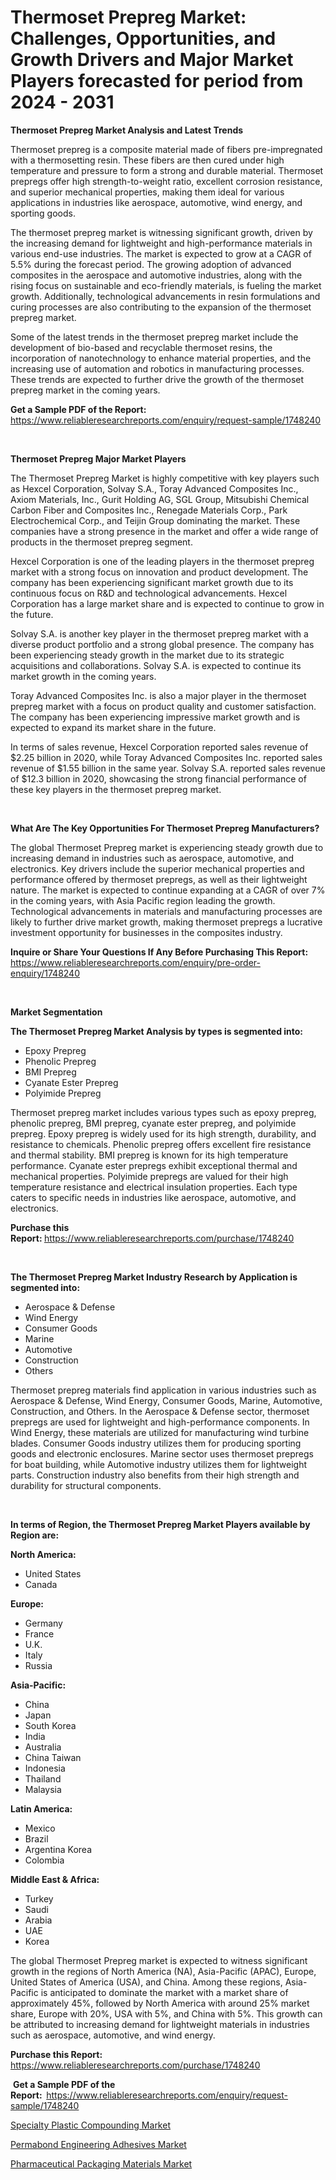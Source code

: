 <p><h1>Thermoset Prepreg Market: Challenges, Opportunities, and Growth Drivers and Major Market Players forecasted for period from 2024 - 2031</h1></p><p><strong>Thermoset Prepreg Market Analysis and Latest Trends</strong></p>
<p><p>Thermoset prepreg is a composite material made of fibers pre-impregnated with a thermosetting resin. These fibers are then cured under high temperature and pressure to form a strong and durable material. Thermoset prepregs offer high strength-to-weight ratio, excellent corrosion resistance, and superior mechanical properties, making them ideal for various applications in industries like aerospace, automotive, wind energy, and sporting goods.</p><p>The thermoset prepreg market is witnessing significant growth, driven by the increasing demand for lightweight and high-performance materials in various end-use industries. The market is expected to grow at a CAGR of 5.5% during the forecast period. The growing adoption of advanced composites in the aerospace and automotive industries, along with the rising focus on sustainable and eco-friendly materials, is fueling the market growth. Additionally, technological advancements in resin formulations and curing processes are also contributing to the expansion of the thermoset prepreg market.</p><p>Some of the latest trends in the thermoset prepreg market include the development of bio-based and recyclable thermoset resins, the incorporation of nanotechnology to enhance material properties, and the increasing use of automation and robotics in manufacturing processes. These trends are expected to further drive the growth of the thermoset prepreg market in the coming years.</p></p>
<p><strong>Get a Sample PDF of the Report:&nbsp;</strong> <a href="https://www.reliableresearchreports.com/enquiry/request-sample/1748240">https://www.reliableresearchreports.com/enquiry/request-sample/1748240</a></p>
<p>&nbsp;</p>
<p><strong>Thermoset Prepreg Major Market Players</strong></p>
<p><p>The Thermoset Prepreg Market is highly competitive with key players such as Hexcel Corporation, Solvay S.A., Toray Advanced Composites Inc., Axiom Materials, Inc., Gurit Holding AG, SGL Group, Mitsubishi Chemical Carbon Fiber and Composites Inc., Renegade Materials Corp., Park Electrochemical Corp., and Teijin Group dominating the market. These companies have a strong presence in the market and offer a wide range of products in the thermoset prepreg segment.</p><p>Hexcel Corporation is one of the leading players in the thermoset prepreg market with a strong focus on innovation and product development. The company has been experiencing significant market growth due to its continuous focus on R&D and technological advancements. Hexcel Corporation has a large market share and is expected to continue to grow in the future.</p><p>Solvay S.A. is another key player in the thermoset prepreg market with a diverse product portfolio and a strong global presence. The company has been experiencing steady growth in the market due to its strategic acquisitions and collaborations. Solvay S.A. is expected to continue its market growth in the coming years.</p><p>Toray Advanced Composites Inc. is also a major player in the thermoset prepreg market with a focus on product quality and customer satisfaction. The company has been experiencing impressive market growth and is expected to expand its market share in the future.</p><p>In terms of sales revenue, Hexcel Corporation reported sales revenue of $2.25 billion in 2020, while Toray Advanced Composites Inc. reported sales revenue of $1.55 billion in the same year. Solvay S.A. reported sales revenue of $12.3 billion in 2020, showcasing the strong financial performance of these key players in the thermoset prepreg market.</p></p>
<p>&nbsp;</p>
<p><strong>What Are The Key Opportunities For Thermoset Prepreg Manufacturers?</strong></p>
<p><p>The global Thermoset Prepreg market is experiencing steady growth due to increasing demand in industries such as aerospace, automotive, and electronics. Key drivers include the superior mechanical properties and performance offered by thermoset prepregs, as well as their lightweight nature. The market is expected to continue expanding at a CAGR of over 7% in the coming years, with Asia Pacific region leading the growth. Technological advancements in materials and manufacturing processes are likely to further drive market growth, making thermoset prepregs a lucrative investment opportunity for businesses in the composites industry.</p></p>
<p><strong>Inquire or Share Your Questions If Any Before Purchasing This Report:</strong> <a href="https://www.reliableresearchreports.com/enquiry/pre-order-enquiry/1748240">https://www.reliableresearchreports.com/enquiry/pre-order-enquiry/1748240</a></p>
<p>&nbsp;</p>
<p><strong>Market Segmentation</strong></p>
<p><strong>The Thermoset Prepreg Market Analysis by types is segmented into:</strong></p>
<p><ul><li>Epoxy Prepreg</li><li>Phenolic Prepreg</li><li>BMI Prepreg</li><li>Cyanate Ester Prepreg</li><li>Polyimide Prepreg</li></ul></p>
<p><p>Thermoset prepreg market includes various types such as epoxy prepreg, phenolic prepreg, BMI prepreg, cyanate ester prepreg, and polyimide prepreg. Epoxy prepreg is widely used for its high strength, durability, and resistance to chemicals. Phenolic prepreg offers excellent fire resistance and thermal stability. BMI prepreg is known for its high temperature performance. Cyanate ester prepregs exhibit exceptional thermal and mechanical properties. Polyimide prepregs are valued for their high temperature resistance and electrical insulation properties. Each type caters to specific needs in industries like aerospace, automotive, and electronics.</p></p>
<p><strong>Purchase this Report:&nbsp;</strong><a href="https://www.reliableresearchreports.com/purchase/1748240">https://www.reliableresearchreports.com/purchase/1748240</a></p>
<p>&nbsp;</p>
<p><strong>The Thermoset Prepreg Market Industry Research by Application is segmented into:</strong></p>
<p><ul><li>Aerospace & Defense</li><li>Wind Energy</li><li>Consumer Goods</li><li>Marine</li><li>Automotive</li><li>Construction</li><li>Others</li></ul></p>
<p><p>Thermoset prepreg materials find application in various industries such as Aerospace & Defense, Wind Energy, Consumer Goods, Marine, Automotive, Construction, and Others. In the Aerospace & Defense sector, thermoset prepregs are used for lightweight and high-performance components. In Wind Energy, these materials are utilized for manufacturing wind turbine blades. Consumer Goods industry utilizes them for producing sporting goods and electronic enclosures. Marine sector uses thermoset prepregs for boat building, while Automotive industry utilizes them for lightweight parts. Construction industry also benefits from their high strength and durability for structural components.</p></p>
<p>&nbsp;</p>
<p><strong>In terms of Region, the Thermoset Prepreg Market Players available by Region are:</strong></p>
<p>
    <p> <strong> North America: </strong>
        <ul>
            <li>United States</li>
            <li>Canada</li>
        </ul>
        </p> 
    <p> <strong> Europe: </strong>
        <ul>
            <li>Germany</li>
            <li>France</li>
            <li>U.K.</li>
            <li>Italy</li>
            <li>Russia</li>
        </ul>
        </p> 
    <p> <strong> Asia-Pacific: </strong>
        <ul>
            <li>China</li>
            <li>Japan</li>
            <li>South Korea</li>
            <li>India</li>
            <li>Australia</li>
            <li>China Taiwan</li>
            <li>Indonesia</li>
            <li>Thailand</li>
            <li>Malaysia</li>
        </ul>
        </p> 
    <p> <strong> Latin America: </strong>
        <ul>
            <li>Mexico</li>
            <li>Brazil</li>
            <li>Argentina Korea</li>
            <li>Colombia</li>
        </ul>
        </p> 
    <p> <strong> Middle East & Africa: </strong>
        <ul>
            <li>Turkey</li>
            <li>Saudi</li>
            <li>Arabia</li>
            <li>UAE</li>
            <li>Korea</li>
        </ul>
    </p>
    </p>
<p><p>The global Thermoset Prepreg market is expected to witness significant growth in the regions of North America (NA), Asia-Pacific (APAC), Europe, United States of America (USA), and China. Among these regions, Asia-Pacific is anticipated to dominate the market with a market share of approximately 45%, followed by North America with around 25% market share, Europe with 20%, USA with 5%, and China with 5%. This growth can be attributed to increasing demand for lightweight materials in industries such as aerospace, automotive, and wind energy.</p></p>
<p><strong>Purchase this Report: </strong><a href="https://www.reliableresearchreports.com/purchase/1748240">https://www.reliableresearchreports.com/purchase/1748240</a></p>
<p>&nbsp;<strong>Get a Sample PDF of the Report:&nbsp;&nbsp;</strong><a href="https://www.reliableresearchreports.com/enquiry/request-sample/1748240">https://www.reliableresearchreports.com/enquiry/request-sample/1748240</a></p>
<p><strong></strong></p>
<p><p><a href="https://github.com/ruddyyedelwadw/Market-Research-Report-List-1/blob/main/specialty-plastic-compounding-market.md">Specialty Plastic Compounding Market</a></p><p><a href="https://github.com/jaidynmorantestelletmjzya/Market-Research-Report-List-1/blob/main/permabond-engineering-adhesives-market.md">Permabond Engineering Adhesives Market</a></p><p><a href="https://github.com/juniordelafrance/Market-Research-Report-List-2/blob/main/pharmaceutical-packaging-materials-market.md">Pharmaceutical Packaging Materials Market</a></p></p>